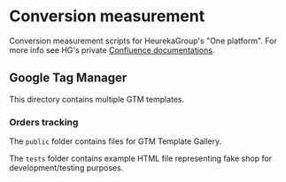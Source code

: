 # Conversion measurement

Conversion measurement scripts for HeurekaGroup's "One platform".
For more info see HG's private [Confluence documentations](https://heurekagroup.atlassian.net/wiki/spaces/KBconversion).

## Google Tag Manager

This directory contains multiple GTM templates.

### Orders tracking

The `public` folder contains files for GTM Template Gallery.

The `tests` folder contains example HTML file representing fake shop for development/testing purposes.
